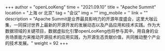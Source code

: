 +++
author = "openLooKeng"
time = "2021.09.10" 
title = "Apache Summit" 
location = "上海 or 北京" 
tag = "会议"
img = "" 
img_mobile = ''
link = ""
description = "Apache Summit是业界最具影响力的开源年度盛会，这里大咖云集，一同探讨世界上最新的开源开发的发展动态以及产品应用和技术实践。作为大数据领域的关键项目，数据虚拟化引擎openLooKeng也将参与其中，用自身的业务场景能力来推动开源技术的应用实践，为开源生态贡献价值，共同推动整个产业的技术发展。"
weight = 92
+++
